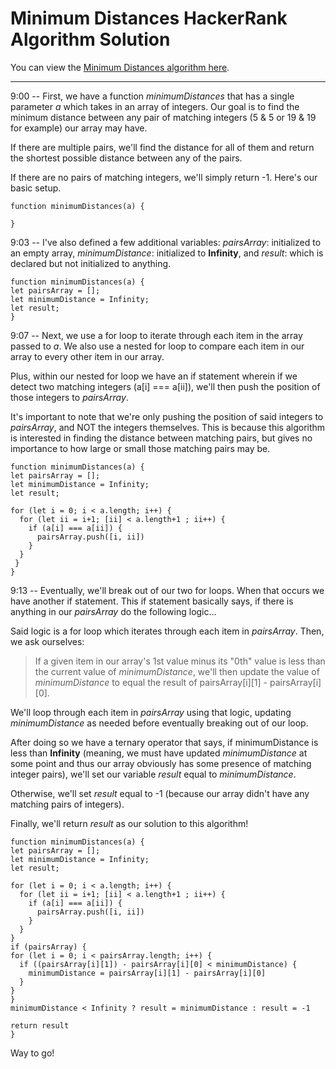 # Minimum Distances HackerRank Algorithm Solution

You can view the [Minimum Distances algorithm here](https://www.hackerrank.com/challenges/minimum-distances/problem).
___

9:00 -- First, we have a function *minimumDistances* that has a single parameter *a* which takes in an array of integers. Our goal is to find the minimum distance between any pair of matching integers (5 & 5 or 19 & 19 for example) our array may have. 

If there are multiple pairs, we'll find the distance for all of them and return the shortest possible distance between any of the pairs.

If there are no pairs of matching integers, we'll simply return -1. Here's our basic setup.

```
function minimumDistances(a) {

}
```
9:03 -- I've also defined a few additional variables: *pairsArray*: initialized to an empty array, *minimumDistance*: initialized to **Infinity**, and *result*: which is declared but not initialized to anything.
```
function minimumDistances(a) {
let pairsArray = [];
let minimumDistance = Infinity;
let result;
}
```
9:07 -- Next, we use a for loop to iterate through each item in the array passed to *a*. We also use a nested for loop to compare each item in our array to every other item in our array.

Plus, within our nested for loop we have an if statement wherein if we detect two matching integers (a[i] === a[ii]), we'll then push the position of those integers to *pairsArray*.

It's important to note that we're only pushing the position of said integers to *pairsArray*, and NOT the integers themselves. This is because this algorithm is interested in finding the distance between matching pairs, but gives no importance to how large or small those matching pairs may be.
```
function minimumDistances(a) {
let pairsArray = [];
let minimumDistance = Infinity;
let result;

for (let i = 0; i < a.length; i++) {
  for (let ii = i+1; [ii] < a.length+1 ; ii++) {
    if (a[i] === a[ii]) {
      pairsArray.push([i, ii])
    }
  }
 }
}
```
9:13 -- Eventually, we'll break out of our two for loops. When that occurs we have another if statement. This if statement basically says, if there is anything in our *pairsArray* do the following logic...

Said logic is a for loop which iterates through each item in *pairsArray*. Then, we ask ourselves:
> If a given item in our array's 1st value minus its "0th" value is less than the current value of *minimumDistance*, we'll then update the value of *minimumDistance* to equal the result of pairsArray[i][1] - pairsArray[i][0].

We'll loop through each item in *pairsArray* using that logic, updating *minimumDistance* as needed before eventually breaking out of our loop.

After doing so we have a ternary operator that says, if minimumDistance is less than **Infinity** (meaning, we must have updated *minimumDistance* at some point and thus our array obviously has some presence of matching integer pairs), we'll set our variable *result* equal to *minimumDistance*.

Otherwise, we'll set *result* equal to -1 (because our array didn't have any matching pairs of integers).

Finally, we'll return *result* as our solution to this algorithm!
```
function minimumDistances(a) {
let pairsArray = [];
let minimumDistance = Infinity;
let result;

for (let i = 0; i < a.length; i++) {
  for (let ii = i+1; [ii] < a.length+1 ; ii++) {
    if (a[i] === a[ii]) {
      pairsArray.push([i, ii])
    }
  }
}
if (pairsArray) {
for (let i = 0; i < pairsArray.length; i++) {
  if ((pairsArray[i][1]) - pairsArray[i][0] < minimumDistance) {
    minimumDistance = pairsArray[i][1] - pairsArray[i][0]
  }
}
}
minimumDistance < Infinity ? result = minimumDistance : result = -1

return result
}
```
Way to go!